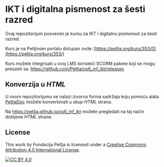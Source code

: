 # IKT i digitalna pismenost za šesti razred 

Ovaj repozitorijum posvećen je kursu za IKT i digitalnu pismenost za šesti razred. 

Kurs je na Petljinom portalu dotupan ovde: [https://petlja.org/kurs/353/0](https://petlja.org/kurs/353/)

Kurs možete integrisati u svoj LMS koristeći SCORM pakete koji se mogu preuzeti sa: https://github.com/Petlja/os6_inf_ikt/releases

## Konverzija u *HTML*

U ovom repozitorijumu se nalazi izvorna forma sadržaja koju pomoću alata [PetljaDoc](https://github.com/Petlja/PetljaDoc) možete konvertovati u skup *HTML* strana.

Na https://petlja.github.io/os6_inf_ikt možete pregledati na taj način dobijene *HTML* strane.

## License

This work by Fondacija Petlja is licensed under a
[Creative Commons Attribution 4.0 International License][cc-by].

[![CC BY 4.0][cc-by-image]][cc-by]

[cc-by]: http://creativecommons.org/licenses/by/4.0/
[cc-by-image]: https://i.creativecommons.org/l/by/4.0/88x31.png

